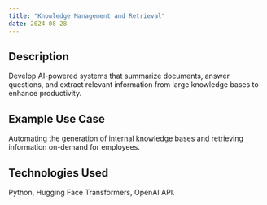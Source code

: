 ```yaml
---
title: "Knowledge Management and Retrieval"
date: 2024-08-28
---
```


## Description
Develop AI-powered systems that summarize documents, answer questions, and extract relevant information from large knowledge bases to enhance productivity.

## Example Use Case
Automating the generation of internal knowledge bases and retrieving information on-demand for employees.

## Technologies Used
Python, Hugging Face Transformers, OpenAI API.

<!-- ## Pricing, Time Frame, and Revisions

| Service                      | Pricing                | Time Frame | Revisions                               |
|------------------------------|------------------------|------------|------------------------------------------|
| Knowledge Management System  | $700 - $1500 per system | 2-4 weeks  | Up to 2 revisions for retrieval accuracy | -->
